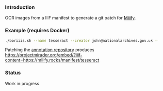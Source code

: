 ### Introduction

OCR images from a IIIF manifest to generate a git patch for [Miiify](https://github.com/nationalarchives/miiify).

### Example (requires Docker)

```bash
./boriiis.sh --name tesseract --creator john@nationalarchives.gov.uk --manifest https://miiifystore.s3.eu-west-2.amazonaws.com/iiif/ocrtest.json
```

Patching the [annotation repository](https://github.com/jptmoore/annotations) produces https://projectmirador.org/embed/?iiif-content=https://miiify.rocks/manifest/tesseract

### Status

Work in progress
